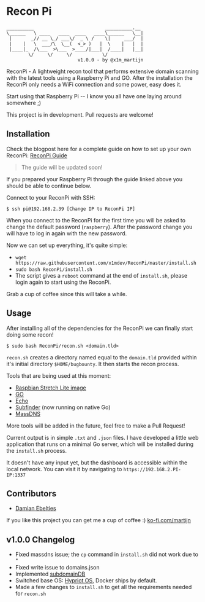 # Recon Pi

```
__________                          __________.__ 
\______   \ ____   ____  ____   ____\______   \__|
 |       _// __ \_/ ___\/  _ \ /    \|     ___/  |
 |    |   \  ___/\  \__(  <_> )   |  \    |   |  |
 |____|_  /\___  >\___  >____/|___|  /____|   |__|
        \/     \/     \/           \/             
                          v1.0.0 - by @x1m_martijn
```

ReconPi - A lightweight recon tool that performs extensive domain scanning with the latest tools using a Raspberry Pi and GO. After the installation the ReconPi only needs a WiFi connection and some power, easy does it.

Start using that Raspberry Pi -- I know you all have one laying around somewhere ;)

This project is in development. Pull requests are welcome!

## Installation

Check the blogpost here for a complete guide on how to set up your own ReconPi: [ReconPi Guide](https://x1m.nl/posts/recon-pi/) 

> The guide will be updated soon!

If you prepared your Raspberry Pi through the guide linked above you should be able to continue below.

Connect to your ReconPi with SSH:

```
$ ssh pi@192.168.2.39 [Change IP to ReconPi IP]
```

When you connect to the ReconPi for the first time you will be asked to change the default password (`raspberry`). After the password change you will have to log in again with the new password.

Now we can set up everything, it's quite simple:

 - `wget https://raw.githubusercontent.com/x1mdev/ReconPi/master/install.sh`
 - `sudo bash ReconPi/install.sh`
 - The script gives a `reboot` command at the end of `install.sh`, please login again to start using the ReconPi.

Grab a cup of coffee since this will take a while.

## Usage

After installing all of the dependencies for the ReconPi we can finally start doing some recon!

```
$ sudo bash ReconPi/recon.sh <domain.tld>
```

`recon.sh` creates a directory named equal to the `domain.tld` provided within it's initial directory `$HOME/bugbounty`. It then starts the recon process.

Tools that are being used at this moment:

 - [Raspbian Stretch Lite image](https://www.raspberrypi.org/downloads/raspbian/)
 - [GO](https://github.com/golang)
 - [Echo](https://github.com/labstack/echo)
 - [Subfinder](https://github.com/Ice3man543/subfinder) (now running on native Go)
 - [MassDNS](https://github.com/blechschmidt/massdns)

More tools will be added in the future, feel free to make a Pull Request!

Current output is in simple `.txt` and `.json` files. I have developed a little web application that runs on a minimal Go server, which will be installed during the `install.sh` process.

It doesn't have any input yet, but the dashboard is accessible within the local network. You can visit it by navigating to `https://192.168.2.PI-IP:1337`

## Contributors

 - [Damian Ebelties](https://github.com/ebelties)

If you like this project you can get me a cup of coffee :) [ko-fi.com/martijn](http://ko-fi.com/martijn)

## v1.0.0 Changelog

 - Fixed massdns issue; the `cp` command in `install.sh` did not work due to "
 - Fixed write issue to domains.json
 - Implemented [subdomainDB](https://github.com/smiegles/subdomainDB)
 - Switched base OS: [Hypriot OS](https://blog.hypriot.com/downloads/), Docker ships by default.
 - Made a few changes to `install.sh` to get all the requirements needed for `recon.sh`